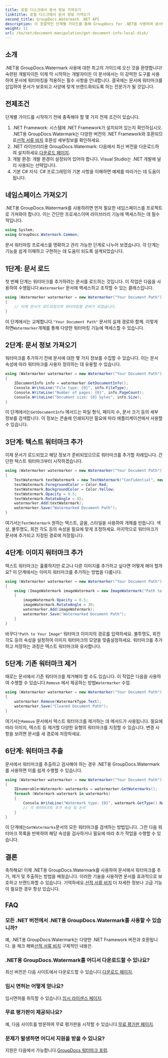 ```yaml
---
title: 로컬 디스크에서 문서 정보 가져오기
linktitle: 로컬 디스크에서 문서 정보 가져오기
second_title: GroupDocs.Watermark .NET API
description: 이 포괄적인 단계별 가이드를 통해 GroupDocs for .NET을 사용하여 문서에서 워터마크를 추가, 제거 및 추출하는 방법을 알아보세요.
weight: 11
url: /ko/net/document-manipulation/get-document-info-local-disk/
---
```

## 소개
.NET용 GroupDocs.Watermark 사용에 대한 최고의 가이드에 오신 것을 환영합니다! 숙련된 개발자이든 이제 막 시작하는 개발자이든 이 문서에서는 이 강력한 도구를 사용하여 문서에 워터마킹을 적용하는 필수 사항을 안내합니다. 결국에는 문서에 워터마크를 삽입하여 문서가 보호되고 사양에 맞게 브랜드화되도록 하는 전문가가 될 것입니다.
## 전제조건
단계별 가이드를 시작하기 전에 충족해야 할 몇 가지 전제 조건이 있습니다.
1.  .NET Framework: 시스템에 .NET Framework가 설치되어 있는지 확인하십시오. .NET용 GroupDocs.Watermark는 다양한 버전의 .NET Framework와 호환되므로[선적 서류 비치](https://tutorials.groupdocs.com/Watermark/net/) 호환성 세부정보를 확인하세요.
2.  .NET 라이브러리용 GroupDocs.Watermark: 다음에서 최신 버전을 다운로드하여 설치하세요.[다운로드 페이지](https://releases.groupdocs.com/Watermark/net/).
3. 개발 환경: 개발 환경이 설정되어 있어야 합니다. Visual Studio는 .NET 개발에 널리 사용되는 선택입니다.
4. 기본 C# 지식: C# 프로그래밍의 기본 사항을 이해하면 예제를 따라가는 데 도움이 됩니다.
## 네임스페이스 가져오기
.NET용 GroupDocs.Watermark를 사용하려면 먼저 필요한 네임스페이스를 프로젝트로 가져와야 합니다. 이는 간단한 프로세스이며 라이브러리 기능에 액세스하는 데 필수적입니다.
```csharp
using System;
using GroupDocs.Watermark.Common;
```
문서 워터마킹 프로세스를 명확하고 관리 가능한 단계로 나누어 보겠습니다. 각 단계는 기능을 쉽게 이해하고 구현하는 데 도움이 되도록 설계되었습니다.
## 1단계: 문서 로드
 첫 번째 단계는 워터마크를 추가하려는 문서를 로드하는 것입니다. 이 작업은 다음을 사용하여 수행됩니다.`Watermarker` 문서에 액세스하고 조작할 수 있는 클래스입니다.
```csharp
using (Watermarker watermarker = new Watermarker("Your Document Path"))
{
    // 이제 문서가 로드되었으며 워터마킹할 준비가 되었습니다.
}
```
 이 단계에서는 교체합니다.`"Your Document Path"` 문서의 실제 경로와 함께. 이렇게 하면`Watermarker`개체를 통해 다양한 워터마킹 기능에 액세스할 수 있습니다.
## 2단계: 문서 정보 가져오기
워터마크를 추가하기 전에 문서에 대한 몇 가지 정보를 수집할 수 있습니다. 이는 문서 속성에 따라 워터마크를 사용자 정의하는 데 유용할 수 있습니다.

```csharp
using (Watermarker watermarker = new Watermarker("Your Document Path"))
{
    IDocumentInfo info = watermarker.GetDocumentInfo();
    Console.WriteLine("File type: {0}", info.FileType);
    Console.WriteLine("Number of pages: {0}", info.PageCount);
    Console.WriteLine("Document size: {0} bytes", info.Size);
}
```
 이 단계에서는`GetDocumentInfo` 메서드는 파일 형식, 페이지 수, 문서 크기 등의 세부 정보를 검색합니다. 이 정보는 콘솔에 인쇄되지만 필요에 따라 애플리케이션에서 사용할 수 있습니다.
## 3단계: 텍스트 워터마크 추가
이제 문서가 로드되었고 해당 정보가 준비되었으므로 워터마크를 추가할 차례입니다. 간단한 텍스트 워터마크부터 시작하겠습니다.

```csharp
using (Watermarker watermarker = new Watermarker("Your Document Path"))
{
    TextWatermark textWatermark = new TextWatermark("Confidential", new Font("Arial", 36));
    textWatermark.ForegroundColor = Color.Red;
    textWatermark.BackgroundColor = Color.Yellow;
    textWatermark.Opacity = 0.5;
    textWatermark.RotateAngle = 45;
    watermarker.Add(textWatermark);
    watermarker.Save("Watermarked Document Path");
}
```
 여기서는`TextWatermark` 원하는 텍스트, 글꼴, 스타일을 사용하여 개체를 만듭니다. 색상, 불투명도, 회전 각도 등의 속성을 필요에 맞게 조정하세요. 마지막으로 워터마크가 문서에 추가되고 지정된 경로에 저장됩니다.
## 4단계: 이미지 워터마크 추가
텍스트 워터마크는 훌륭하지만 로고나 다른 이미지를 추가하고 싶다면 어떻게 해야 할까요? 이 단계에서는 이미지 워터마크를 추가하는 방법을 다룹니다.

```csharp
using (Watermarker watermarker = new Watermarker("Your Document Path"))
{
    using (ImageWatermark imageWatermark = new ImageWatermark("Path to Your Image"))
    {
        imageWatermark.Opacity = 0.5;
        imageWatermark.RotateAngle = 30;
        watermarker.Add(imageWatermark);
        watermarker.Save("Watermarked Document Path");
    }
}
```
 바꾸다`"Path to Your Image"` 워터마크 이미지의 경로를 입력하세요. 불투명도, 회전 각도 등의 속성을 설정하여 이미지 워터마크의 모양을 맞춤설정하세요. 워터마크를 추가하고 저장하는 과정은 텍스트 워터마크와 유사합니다.
## 5단계: 기존 워터마크 제거
 때로는 문서에서 기존 워터마크를 제거해야 할 수도 있습니다. 이 작업은 다음을 사용하여 수행할 수 있습니다.`Remove` 에서 제공하는 방법`Watermarker` 수업.

```csharp
using (Watermarker watermarker = new Watermarker("Your Document Path"))
{
    watermarker.Remove(WatermarkType.Text);
    watermarker.Save("Cleaned Document Path");
}
```
 여기서는`Remove` 문서에서 텍스트 워터마크를 제거하는 데 메서드가 사용됩니다. 필요에 따라 이미지, 텍스트 등 제거할 다양한 유형의 워터마크를 지정할 수 있습니다. 변경 사항을 보려면 문서를 새 경로에 저장하세요.
## 6단계: 워터마크 추출
문서에서 워터마크를 추출하고 검사해야 하는 경우 .NET용 GroupDocs.Watermark를 사용하면 이를 쉽게 수행할 수 있습니다.

```csharp
using (Watermarker watermarker = new Watermarker("Your Document Path"))
{
    IEnumerable<Watermark> watermarks = watermarker.GetWatermarks();
    foreach (Watermark watermark in watermarks)
    {
        Console.WriteLine("Watermark type: {0}", watermark.GetType().Name);
        // 각 워터마크의 추가 속성 및 논리
    }
}
```
 이 단계에는`GetWatermarks`문서의 모든 워터마크를 검색하는 방법입니다. 그런 다음 워터마크 목록을 반복하여 해당 속성을 검사하거나 필요에 따라 추가 작업을 수행할 수 있습니다.
## 결론
 축하해요! 이제 .NET용 GroupDocs.Watermark를 사용하여 문서에서 워터마크를 추가, 제거 및 추출하는 방법을 배웠습니다. 이러한 기술을 사용하면 문서를 효과적으로 보호하고 브랜드화할 수 있습니다. 기억하세요.[선적 서류 비치](https://tutorials.groupdocs.com/Watermark/net/) 더 자세한 정보나 고급 기능이 필요한 경우 항상 있습니다.
## FAQ
### 모든 .NET 버전에서 .NET용 GroupDocs.Watermark를 사용할 수 있습니까?
 예, .NET용 GroupDocs.Watermark는 다양한 .NET Framework 버전과 호환됩니다. 을 체크 해봐[선적 서류 비치](https://tutorials.groupdocs.com/Watermark/net/) 구체적인 내용은.
### .NET용 GroupDocs.Watermark를 어디서 다운로드할 수 있나요?
 최신 버전은 다음 사이트에서 다운로드할 수 있습니다.[다운로드 페이지](https://releases.groupdocs.com/Watermark/net/).
### 임시 면허는 어떻게 얻나요?
 임시면허를 취득할 수 있습니다.[임시 라이센스 페이지](https://purchase.groupdocs.com/temporary-license/).
### 무료 평가판이 제공되나요?
 예, 다음 사이트를 방문하여 무료 평가판을 시작할 수 있습니다.[무료 평가판 페이지](https://releases.groupdocs.com/).
### 문제가 발생하면 어디서 지원을 받을 수 있나요?
 지원은 다음에서 가능합니다.[GroupDocs 워터마크 포럼](https://forum.groupdocs.com/c/watermark/19).